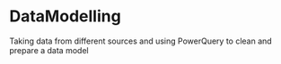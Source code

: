 # DataModelling
Taking data from different sources and using PowerQuery to clean and prepare a data model
